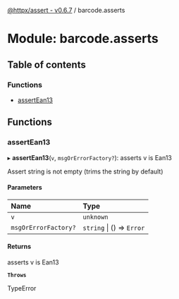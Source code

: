 [@httpx/assert - v0.6.7](../README.md) / barcode.asserts

# Module: barcode.asserts

## Table of contents

### Functions

- [assertEan13](barcode_asserts.md#assertean13)

## Functions

### assertEan13

▸ **assertEan13**(`v`, `msgOrErrorFactory?`): asserts v is Ean13

Assert string is not empty (trims the string by default)

#### Parameters

| Name | Type |
| :------ | :------ |
| `v` | `unknown` |
| `msgOrErrorFactory?` | `string` \| () => `Error` |

#### Returns

asserts v is Ean13

**`Throws`**

TypeError
